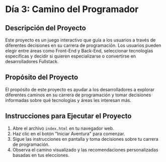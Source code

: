 # Día 3: Camino del Programador

## Descripción del Proyecto
Este proyecto es un juego interactivo que guía a los usuarios a través de diferentes decisiones en su carrera de programación. Los usuarios pueden elegir entre áreas como Front-End y Back-End, seleccionar tecnologías específicas y decidir si quieren especializarse o convertirse en desarrolladores Fullstack.

## Propósito del Proyecto
El propósito de este proyecto es ayudar a los desarrolladores a explorar diferentes caminos en su carrera de programación y tomar decisiones informadas sobre qué tecnologías y áreas les interesan más.

## Instrucciones para Ejecutar el Proyecto
1. Abre el archivo `index.html` en tu navegador web.
2. Haz clic en el botón "Iniciar Aventura" para comenzar.
3. Sigue las instrucciones en pantalla y toma decisiones sobre tu carrera de programación.
4. Observa el camino visualizado y las recomendaciones personalizadas basadas en tus elecciones.
